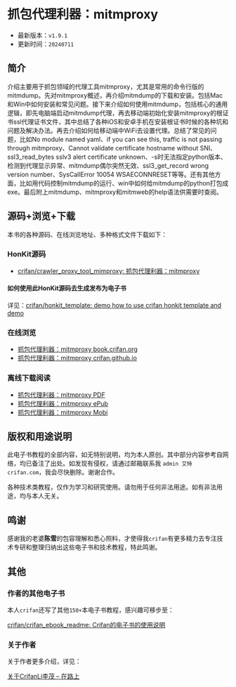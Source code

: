 # 抓包代理利器：mitmproxy

* 最新版本：`v1.9.1`
* 更新时间：`20240711`

## 简介

介绍主要用于抓包领域的代理工具mitmproxy，尤其是常用的命令行版的mitmdump。先对mitmproxy概述，再介绍mitmdump的下载和安装。包括Mac和Win中如何安装和常见问题。接下来介绍如何使用mitmdump，包括核心的通用逻辑，即先电脑端启动mitmdump代理，再去移动端初始化安装mitmproxy的根证书ssl代理证书文件，其中总结了各种iOS和安卓手机在安装根证书时候的各种坑和问题及解决办法。再去介绍如何给移动端中WiFi去设置代理。总结了常见的问题，比如No module named yaml、if you can see this, traffic is not passing through mitmproxy、Cannot validate certificate hostname without SNI、ssl3_read_bytes sslv3 alert certificate unknown、-s时无法指定python版本、检测到代理显示异常、mitmdump偶尔突然无效、ssl3_get_record wrong version number、SysCallError 10054 WSAECONNRESET等等。还有其他方面，比如用代码控制mitmdump的运行、win中如何给mitmdump的python打包成exe。最后附上mitmdump、mitmproxy和mitmweb的help语法供需要时查阅。

## 源码+浏览+下载

本书的各种源码、在线浏览地址、多种格式文件下载如下：

### HonKit源码

* [crifan/crawler_proxy_tool_mimproxy: 抓包代理利器：mitmproxy](https://github.com/crifan/crawler_proxy_tool_mimproxy)

#### 如何使用此HonKit源码去生成发布为电子书

详见：[crifan/honkit_template: demo how to use crifan honkit template and demo](https://github.com/crifan/honkit_template)

### 在线浏览

* [抓包代理利器：mitmproxy book.crifan.org](https://book.crifan.org/books/crawler_proxy_tool_mimproxy/website/)
* [抓包代理利器：mitmproxy crifan.github.io](https://crifan.github.io/crawler_proxy_tool_mimproxy/website/)

### 离线下载阅读

* [抓包代理利器：mitmproxy PDF](https://book.crifan.org/books/crawler_proxy_tool_mimproxy/pdf/crawler_proxy_tool_mimproxy.pdf)
* [抓包代理利器：mitmproxy ePub](https://book.crifan.org/books/crawler_proxy_tool_mimproxy/epub/crawler_proxy_tool_mimproxy.epub)
* [抓包代理利器：mitmproxy Mobi](https://book.crifan.org/books/crawler_proxy_tool_mimproxy/mobi/crawler_proxy_tool_mimproxy.mobi)

## 版权和用途说明

此电子书教程的全部内容，如无特别说明，均为本人原创。其中部分内容参考自网络，均已备注了出处。如发现有侵权，请通过邮箱联系我 `admin 艾特 crifan.com`，我会尽快删除。谢谢合作。

各种技术类教程，仅作为学习和研究使用。请勿用于任何非法用途。如有非法用途，均与本人无关。

## 鸣谢

感谢我的老婆**陈雪**的包容理解和悉心照料，才使得我`crifan`有更多精力去专注技术专研和整理归纳出这些电子书和技术教程，特此鸣谢。

## 其他

### 作者的其他电子书

本人`crifan`还写了其他`150+`本电子书教程，感兴趣可移步至：

[crifan/crifan_ebook_readme: Crifan的电子书的使用说明](https://github.com/crifan/crifan_ebook_readme)

### 关于作者

关于作者更多介绍，详见：

[关于CrifanLi李茂 – 在路上](https://www.crifan.org/about/)
